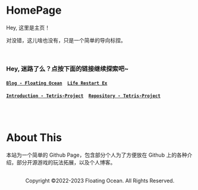 # HomePage

Hey, 这里是主页！

对没错，这儿啥也没有，只是一个简单的导向标捏。

<br>

### Hey, 迷路了么？点按下面的链接继续探索吧~

[**`Blog - Floating Ocean`**](https://floating-ocean.github.io/blog/)　[**`Life Restart Ex`**](https://floating-ocean.github.io/liferestartex/)

[**`Introduction - Tetris-Project`**](https://floating-ocean.github.io/tetrisproj/)　[**`Repository - Tetris-Project`**](https://github.com/floating-ocean/tetris-project/)

<br>

<br>

# About This

本站为一个简单的 Github Page，包含部分个人为了方便放在 Github 上的各种介绍，部分开源游戏的玩法拓展，以及个人博客。

<br>

<center>Copyright ©2022-2023 Floating Ocean. All Rights Reserved.</center>
